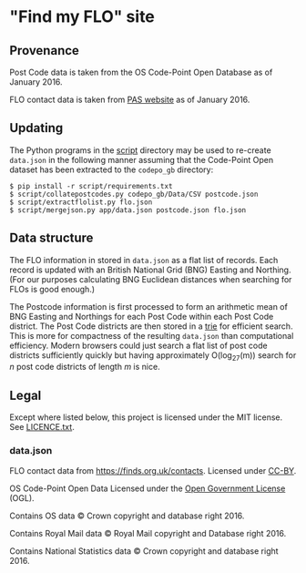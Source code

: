 # "Find my FLO" site

## Provenance

Post Code data is taken from the OS Code-Point Open Database as of January 2016.

FLO contact data is taken from [PAS website](https://finds.org.uk/) as of
January 2016.

## Updating

The Python programs in the [script](script/) directory may be used to re-create
``data.json`` in the following manner assuming that the Code-Point Open dataset
has been extracted to the ``codepo_gb`` directory:

```console
$ pip install -r script/requirements.txt
$ script/collatepostcodes.py codepo_gb/Data/CSV postcode.json
$ script/extractflolist.py flo.json
$ script/mergejson.py app/data.json postcode.json flo.json
```

## Data structure

The FLO information in stored in ``data.json`` as a flat list of records. Each
record is updated with an British National Grid (BNG) Easting and Northing. (For
our purposes calculating BNG Euclidean distances when searching for FLOs is good
enough.)

The Postcode information is first processed to form an arithmetic mean of BNG
Easting and Northings for each Post Code within each Post Code district. The
Post Code districts are then stored in a
[trie](https://en.wikipedia.org/wiki/Trie) for efficient search. This is more
for compactness of the resulting ``data.json`` than computational efficiency.
Modern browsers could just search a flat list of post code districts
sufficiently quickly but having approximately O(log<sub>27</sub>(m)) search for
*n* post code districts of length *m* is nice.

## Legal

Except where listed below, this project is licensed under the MIT license. See
[LICENCE.txt](LICENCE.txt).

### data.json

FLO contact data from https://finds.org.uk/contacts. Licensed under
[CC-BY](http://creativecommons.org/licenses/by/3.0/).

OS Code-Point Open Data Licensed under the
[Open Government License](http://www.nationalarchives.gov.uk/doc/open-government-licence/version/3/) (OGL).

Contains OS data © Crown copyright and database right 2016.

Contains Royal Mail data © Royal Mail copyright and Database right 2016.

Contains National Statistics data © Crown copyright and database right 2016.

